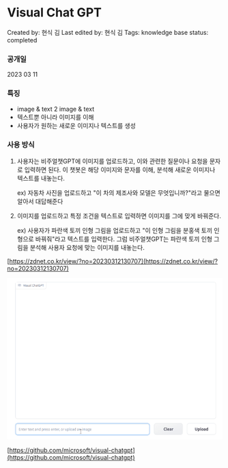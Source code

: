 # Visual Chat GPT

Created by: 현식 김
Last edited by: 현식 김
Tags: knowledge base
status: completed

### 공개일

2023 03 11

### 특징

- image & text 2 image & text
- 텍스트뿐 아니라 이미지를 이해
- 사용자가 원하는 새로운 이미지나 텍스트를 생성

### 사용 방식

1. 사용자는 비주얼챗GPT에 이미지를 업로드하고, 이와 관련한 질문이나 요청을 문자로 입력하면 된다. 이 챗봇은 해당 이미지와 문자를 이해, 분석해 새로운 이미지나 텍스트를 내놓는다.
    
    ex) 자동차 사진을 업로드하고 "이 차의 제조사와 모델은 무엇입니까?"라고 물으면 알아서 대답해준다
    
2. 이미지를 업로드하고 특정 조건을 텍스트로 입력하면 이미지를 그에 맞게 바꿔준다.
    
    ex) 사용자가 파란색 토끼 인형 그림을 업로드하고 "이 인형 그림을 분홍색 토끼 인형으로 바꿔줘"라고 텍스트를 입력한다. 그럼 비주얼챗GPT는 파란색 토끼 인형 그림을 분석해 사용자 요청에 맞는 이미지를 내놓는다.
    

[https://zdnet.co.kr/view/?no=20230312130707](https://zdnet.co.kr/view/?no=20230312130707)

![Untitled](Visual%20Chat%20GPT%208932358f8c94495bb1d1d858377247df/Untitled.png)

[https://github.com/microsoft/visual-chatgpt](https://github.com/microsoft/visual-chatgpt)